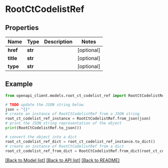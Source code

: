 # RootCtCodelistRef


## Properties

Name | Type | Description | Notes
------------ | ------------- | ------------- | -------------
**href** | **str** |  | [optional] 
**title** | **str** |  | [optional] 
**type** | **str** |  | [optional] 

## Example

```python
from openapi_client.models.root_ct_codelist_ref import RootCtCodelistRef

# TODO update the JSON string below
json = "{}"
# create an instance of RootCtCodelistRef from a JSON string
root_ct_codelist_ref_instance = RootCtCodelistRef.from_json(json)
# print the JSON string representation of the object
print(RootCtCodelistRef.to_json())

# convert the object into a dict
root_ct_codelist_ref_dict = root_ct_codelist_ref_instance.to_dict()
# create an instance of RootCtCodelistRef from a dict
root_ct_codelist_ref_from_dict = RootCtCodelistRef.from_dict(root_ct_codelist_ref_dict)
```
[[Back to Model list]](../README.md#documentation-for-models) [[Back to API list]](../README.md#documentation-for-api-endpoints) [[Back to README]](../README.md)


